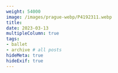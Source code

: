 ```yaml
---
weight: 54000
image: /images/prague-webp/P4192311.webp
title:
date: 2023-03-13
multipleColumn: true
tags:
- ballet
- archive # all posts
hideMeta: true
hideExif: true
---
```

